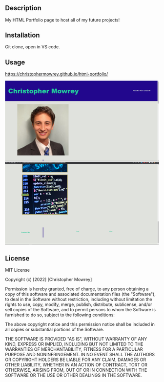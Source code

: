 # <HTML-Portfolio>

## Description 

My HTML Portfolio page to host all of my future projects!

## Installation

Git clone, open in VS code.  

## Usage 

https://christophermowrey.github.io/html-portfolio/

![Screenshot1](./assets/images/Screenshot1.png)
![Screenshot2](./assets/images/Screenshot2.png)


## License

MIT License

Copyright (c) [2022] [Christopher Mowrey]

Permission is hereby granted, free of charge, to any person obtaining a copy
of this software and associated documentation files (the "Software"), to deal
in the Software without restriction, including without limitation the rights
to use, copy, modify, merge, publish, distribute, sublicense, and/or sell
copies of the Software, and to permit persons to whom the Software is
furnished to do so, subject to the following conditions:

The above copyright notice and this permission notice shall be included in all
copies or substantial portions of the Software.

THE SOFTWARE IS PROVIDED "AS IS", WITHOUT WARRANTY OF ANY KIND, EXPRESS OR
IMPLIED, INCLUDING BUT NOT LIMITED TO THE WARRANTIES OF MERCHANTABILITY,
FITNESS FOR A PARTICULAR PURPOSE AND NONINFRINGEMENT. IN NO EVENT SHALL THE
AUTHORS OR COPYRIGHT HOLDERS BE LIABLE FOR ANY CLAIM, DAMAGES OR OTHER
LIABILITY, WHETHER IN AN ACTION OF CONTRACT, TORT OR OTHERWISE, ARISING FROM,
OUT OF OR IN CONNECTION WITH THE SOFTWARE OR THE USE OR OTHER DEALINGS IN THE
SOFTWARE.
